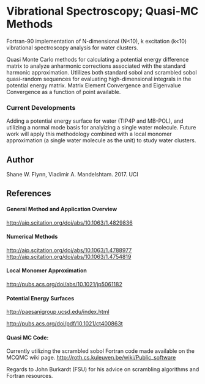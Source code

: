 # Vibrational Spectroscopy; Quasi-MC Methods
Fortran-90 implementation of N-dimensional (N<10), k excitation (k<10) vibrational spectroscopy analysis for water clusters.

Quasi Monte Carlo methods for calculating a potential energy difference matrix to analyze anharmonic corrections associated with the standard harmonic approximation.
Utlilizes both standard sobol and scrambled sobol quasi-random sequences for evaluating high-dimensional integrals in the potential energy matrix.
Matrix Element Convergence and Eigenvalue Convergence as a function of point available. 

### Current Developments
Adding a potential energy surface for water (TIP4P and MB-POL), and utilizing a normal mode basis for analyizing a single water molecule.
Future work will apply this methodology combined with a local monomer approximation (a single water molecule as the unit) to study water clusters. 

## Author
Shane W. Flynn, Vladimir A. Mandelshtam. 2017. UCI

## References
#### General Method and Application Overview
http://aip.scitation.org/doi/abs/10.1063/1.4829836 

#### Numerical Methods
http://aip.scitation.org/doi/abs/10.1063/1.4788977
http://aip.scitation.org/doi/abs/10.1063/1.4754819

#### Local Monomer Approximation
http://pubs.acs.org/doi/abs/10.1021/jp5061182

#### Potential Energy Surfaces
http://paesanigroup.ucsd.edu/index.html

http://pubs.acs.org/doi/pdf/10.1021/ct400863t

#### Quasi MC Code:
Currently utilizing the scrambled sobol Fortran code made available on the MCQMC wiki page.
http://roth.cs.kuleuven.be/wiki/Public_software

Regards to John Burkardt (FSU) for his advice on scrambling algorithms and Fortran resources. 
